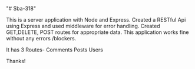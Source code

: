"# Sba-318"

This is a server application with Node and Express.
Created a RESTful Api using Express and used middleware for error handling.
Created GET,DELETE, POST routes for appropriate data. This application works fine without any errors /blockers.

It has 3 Routes- Comments
Posts
Users

Thanks!
